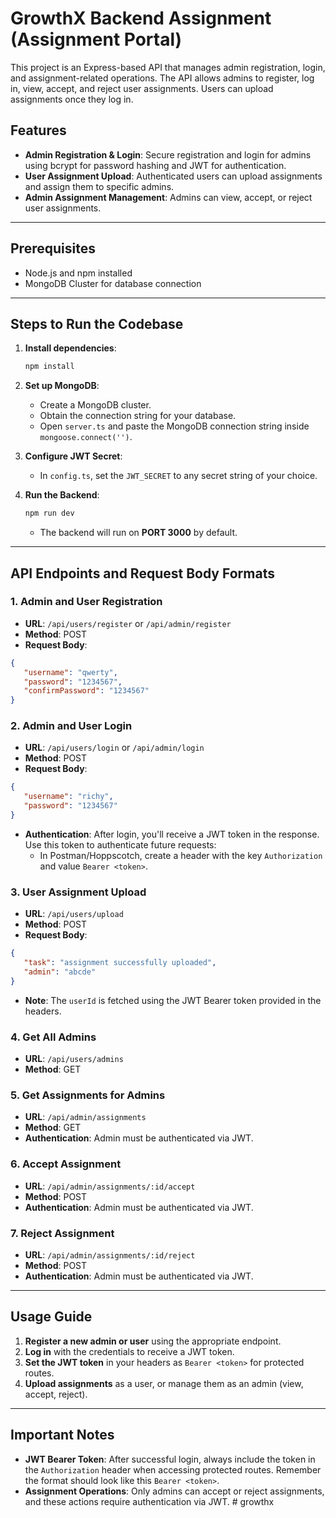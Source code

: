 # GrowthX Backend Assignment (Assignment Portal)

This project is an Express-based API that manages admin registration, login, and assignment-related operations. The API allows admins to register, log in, view, accept, and reject user assignments. Users can upload assignments once they log in.

## Features
- **Admin Registration & Login**: Secure registration and login for admins using bcrypt for password hashing and JWT for authentication.
- **User Assignment Upload**: Authenticated users can upload assignments and assign them to specific admins.
- **Admin Assignment Management**: Admins can view, accept, or reject user assignments.

---

## Prerequisites

- Node.js and npm installed
- MongoDB Cluster for database connection

---

## Steps to Run the Codebase

1. **Install dependencies**:
   ```bash
   npm install
   ```

2. **Set up MongoDB**: 
   - Create a MongoDB cluster.
   - Obtain the connection string for your database.
   - Open `server.ts` and paste the MongoDB connection string inside `mongoose.connect('')`.

3. **Configure JWT Secret**: 
   - In `config.ts`, set the `JWT_SECRET` to any secret string of your choice.

4. **Run the Backend**:
   ```bash
   npm run dev
   ```
   - The backend will run on **PORT 3000** by default.

---

## API Endpoints and Request Body Formats

### 1. **Admin and User Registration**
   - **URL**: `/api/users/register` or `/api/admin/register`
   - **Method**: POST
   - **Request Body**:
   ```json
   {
      "username": "qwerty",
      "password": "1234567",
      "confirmPassword": "1234567"
   }
   ```

### 2. **Admin and User Login**
   - **URL**: `/api/users/login` or `/api/admin/login`
   - **Method**: POST
   - **Request Body**:
   ```json
   {
      "username": "richy",
      "password": "1234567"
   }
   ```
   - **Authentication**: After login, you'll receive a JWT token in the response. Use this token to authenticate future requests:
     - In Postman/Hoppscotch, create a header with the key `Authorization` and value `Bearer <token>`.

### 3. **User Assignment Upload**
   - **URL**: `/api/users/upload`
   - **Method**: POST
   - **Request Body**:
   ```json
   {
      "task": "assignment successfully uploaded",
      "admin": "abcde"
   }
   ```
   - **Note**: The `userId` is fetched using the JWT Bearer token provided in the headers.

### 4. **Get All Admins**
   - **URL**: `/api/users/admins`
   - **Method**: GET

### 5. **Get Assignments for Admins**
   - **URL**: `/api/admin/assignments`
   - **Method**: GET
   - **Authentication**: Admin must be authenticated via JWT.

### 6. **Accept Assignment**
   - **URL**: `/api/admin/assignments/:id/accept`
   - **Method**: POST
   - **Authentication**: Admin must be authenticated via JWT.

### 7. **Reject Assignment**
   - **URL**: `/api/admin/assignments/:id/reject`
   - **Method**: POST
   - **Authentication**: Admin must be authenticated via JWT.

---

## Usage Guide

1. **Register a new admin or user** using the appropriate endpoint.
2. **Log in** with the credentials to receive a JWT token.
3. **Set the JWT token** in your headers as `Bearer <token>` for protected routes.
4. **Upload assignments** as a user, or manage them as an admin (view, accept, reject).

---

## Important Notes

- **JWT Bearer Token**: After successful login, always include the token in the `Authorization` header when accessing protected routes. Remember the format should look like this `Bearer <token>`.
- **Assignment Operations**: Only admins can accept or reject assignments, and these actions require authentication via JWT.
#   g r o w t h x  
 